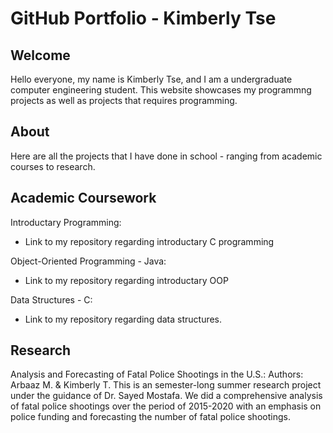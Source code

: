 # GitHub Portfolio - Kimberly Tse
## Welcome
Hello everyone, my name is Kimberly Tse, and I am a undergraduate computer engineering student.
This website showcases my programmng projects as well as projects that requires programming.

## About
Here are all the projects that I have done in school - ranging from academic courses to research.

## Academic Coursework
Introductary Programming:
- Link to my repository regarding introductary C programming

Object-Oriented Programming - Java:
- Link to my repository regarding introductary OOP

Data Structures - C:
- Link to my repository regarding data structures.

## Research
Analysis and Forecasting of Fatal Police Shootings in the U.S.:
Authors: Arbaaz M. & Kimberly T.
This is an semester-long summer research project under the guidance of Dr. Sayed Mostafa. We did a comprehensive analysis of fatal police shootings over the period of 2015-2020 with an emphasis on police funding and forecasting the number of fatal police shootings.

